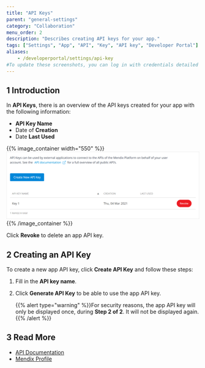 ```yaml
---
title: "API Keys"
parent: "general-settings"
category: "Collaboration"
menu_order: 2
description: "Describes creating API keys for your app."
tags: ["Settings", "App", "API", "Key", "API key", "Developer Portal"]
aliases:
    - /developerportal/settings/api-key
#To update these screenshots, you can log in with credentials detailed in How to Update Screenshots Using Team Apps.
---
```


## 1 Introduction

In **API Keys**, there is an overview of the API keys created for your app with the following information:

*   **API Key Name**
*   Date of **Creation**
*   Date **Last Used**

{{% image_container width="550" %}}![](attachments/api-key/keys.png)
{{% /image_container %}}

Click **Revoke** to delete an app API key.

## 2 Creating an API Key

To create a new app API key, click **Create API Key**  and follow these steps:

1.  Fill in the **API key name**.	
2.  Click **Generate API Key** to be able to use the app API key.

	{{% alert type="warning" %}}For security reasons, the app API key will only be displayed once, during **Step 2 of 2**. It will not be displayed again.
	{{% /alert %}}

## 3 Read More

* [API Documentation](/apidocs-mxsdk/apidocs)
* [Mendix Profile](/developerportal/mendix-profile/)

